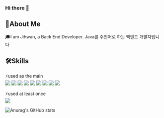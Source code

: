 ### Hi there 👋

## 🚀About Me
🎓I am Jihwan, a Back End Developer.
Java를 주언어로 하는 백엔드 개발자입니다

## 🛠️Skills
⚡used as the main \
<img src="https://img.shields.io/badge/java-F37C20?style=for-the-badge&logo=java&logoColor=white">
 <img src="https://img.shields.io/badge/html5-E34F26?style=for-the-badge&logo=html5&logoColor=white"> <img src="https://img.shields.io/badge/mysql-4479A1?style=for-the-badge&logo=mysql&logoColor=white"> <img src="https://img.shields.io/badge/github-181717?style=for-the-badge&logo=github&logoColor=white"> <img src="https://img.shields.io/badge/git-F05032?style=for-the-badge&logo=git&logoColor=white"> <img src="https://img.shields.io/badge/javascript-F7DF1E?style=for-the-badge&logo=javascript&logoColor=white"> <img src="https://img.shields.io/badge/spring-6DB33F?style=for-the-badge&logo=spring&logoColor=white"> <img src="https://img.shields.io/badge/apachemaven-C71A36?style=for-the-badge&logo=apachemaven&logoColor=white"> <img src="https://img.shields.io/badge/vuedotjs-4FC08D?style=for-the-badge&logo=vuedotjs&logoColor=white">

⚡used at least once \
<img src="https://img.shields.io/badge/linux-4FC08D?style=for-the-badge&logo=linux&logoColor=white">

![Anurag's GitHub stats](https://github-readme-stats.vercel.app/api?username=lukejihwan&show_icons=true&theme=radical)

<!--
**lukejihwan/lukejihwan** is a ✨ _special_ ✨ repository because its `README.md` (this file) appears on your GitHub profile.

Here are some ideas to get you started:

- 🔭 I’m currently working on ...
- 🌱 I’m currently learning ...
- 👯 I’m looking to collaborate on ...
- 🤔 I’m looking for help with ...
- 💬 Ask me about ...
- 📫 How to reach me: ...
- 😄 Pronouns: ...
- ⚡ Fun fact: ...
-->
